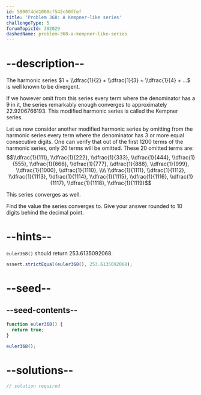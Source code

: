 ```yaml
---
id: 5900f4dd1000cf542c50ffef
title: 'Problem 368: A Kempner-like series'
challengeType: 5
forumTopicId: 302029
dashedName: problem-368-a-kempner-like-series
---
```


# --description--

The harmonic series $1 + \\dfrac{1}{2} + \\dfrac{1}{3} + \\dfrac{1}{4} + ...$ is well known to be divergent.

If we however omit from this series every term where the denominator has a 9 in it, the series remarkably enough converges to approximately 22.9206766193. This modified harmonic series is called the Kempner series.

Let us now consider another modified harmonic series by omitting from the harmonic series every term where the denominator has 3 or more equal consecutive digits. One can verify that out of the first 1200 terms of the harmonic series, only 20 terms will be omitted. These 20 omitted terms are: $$\\dfrac{1}{111}, \\dfrac{1}{222}, \\dfrac{1}{333}, \\dfrac{1}{444}, \\dfrac{1}{555}, \\dfrac{1}{666}, \\dfrac{1}{777}, \\dfrac{1}{888}, \\dfrac{1}{999}, \\dfrac{1}{1000}, \\dfrac{1}{1110}, \\\\ \\dfrac{1}{1111}, \\dfrac{1}{1112}, \\dfrac{1}{1113}, \\dfrac{1}{1114}, \\dfrac{1}{1115}, \\dfrac{1}{1116}, \\dfrac{1}{1117}, \\dfrac{1}{1118}, \\dfrac{1}{1119}$$

This series converges as well.

Find the value the series converges to. Give your answer rounded to 10 digits behind the decimal point.

# --hints--

`euler368()` should return 253.6135092068.

```js
assert.strictEqual(euler368(), 253.6135092068);
```

# --seed--

## --seed-contents--

```js
function euler368() {
  return true;
}

euler368();
```

# --solutions--

```js
// solution required
```
